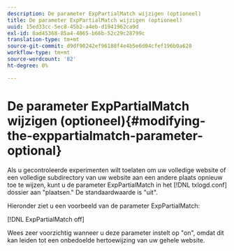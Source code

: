 ```yaml
---
description: De parameter ExpPartialMatch wijzigen (optioneel)
title: De parameter ExpPartialMatch wijzigen (optioneel)
uuid: 15ed33cc-5ec8-45b2-a4eb-d1941962ca9d
exl-id: 8ad45368-85a4-4865-b66b-52c29c28799c
translation-type: tm+mt
source-git-commit: d9df90242ef96188f4e4b5e6d04cfef196b0a628
workflow-type: tm+mt
source-wordcount: '82'
ht-degree: 0%

---
```


# De parameter ExpPartialMatch wijzigen (optioneel){#modifying-the-exppartialmatch-parameter-optional}

Als u gecontroleerde experimenten wilt toelaten om uw volledige website of een volledige subdirectory van uw website aan een andere plaats opnieuw toe te wijzen, kunt u de parameter ExpPartialMatch in het [!DNL txlogd.conf] dossier aan &quot;plaatsen.&quot; De standaardwaarde is &quot;uit&quot;.

Hieronder ziet u een voorbeeld van de parameter ExpPartialMatch:

[!DNL ExpPartialMatch off]

Wees zeer voorzichtig wanneer u deze parameter instelt op &quot;on&quot;, omdat dit kan leiden tot een onbedoelde hertoewijzing van uw gehele website.
